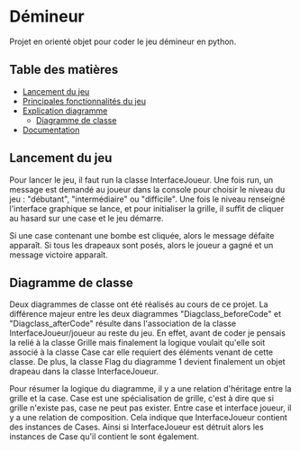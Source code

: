 # Démineur
Projet en orienté objet pour coder le jeu démineur en python.

## Table des matières
- [Lancement du jeu](#Lancement)
- [Principales fonctionnalités du jeu](#fonctionnalite)
- [Explication diagramme](#diagramme)
    - [Diagramme de classe](#diagramme_classe)
- [Documentation](#documentation)

## Lancement du jeu
Pour lancer le jeu, il faut run la classe InterfaceJoueur. Une fois run, un message est demandé au joueur dans la console pour choisir le niveau du jeu : "débutant", "intermédiaire" ou "difficile". Une fois le niveau renseigné l'interface graphique se lance, et pour initialiser la grille, il suffit de cliquer au hasard sur une case et le jeu démarre.

Si une case contenant une bombe est cliquée, alors le message défaite apparaît. Si tous les drapeaux sont posés, alors le joueur a gagné et un message victoire apparaît.

## Diagramme de classe 
Deux diagrammes de classe ont été réalisés au cours de ce projet. La différence majeur entre les deux diagrammes "Diagclass_beforeCode" et "Diagclass_afterCode" résulte dans l'association de la classe InterfaceJoueur/joueur au reste du jeu. En effet, avant de coder je pensais la relié à la classe Grille mais finalement la logique voulait qu'elle soit associé à la classe Case car elle requiert des éléments venant de cette classe. De plus, la classe Flag du diagramme 1 devient finalement un objet drapeau dans la classe InterfaceJoueur.

Pour résumer la logique du diagramme, il y a une relation d'héritage entre la grille et la case. Case est une spécialisation de grille, c'est à dire que si grille n'existe pas, case ne peut pas exister. Entre case et interface joueur, il y a une relation de composition. Cela indique que InterfaceJoueur contient des instances de Cases. Ainsi si InterfaceJoueur est détruit alors les instances de Case qu'il contient le sont également.


